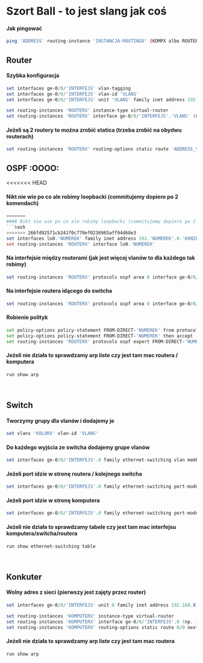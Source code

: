 # Szort Ball - to jest slang jak coś
#### Jak pingować
```bash
ping 'ADDRESS' routing-instance 'INSTANCJA-ROUTINGU' (KOMPX albo ROUTERX zależy jak kto nazywa)
```

## Router
#### Szybka konfiguracja
```ps1
set interfaces ge-0/0/'INTERFEJS' vlan-tagging
set interfaces ge-0/0/'INTERFEJS' vlan-id 'VLANS'
set interfaces ge-0/0/'INTERFEJS' unit 'VLANS' family inet address 192.168.X.'ADDRESS'/'MASKA' (np .9/30)

set routing-instances 'ROUTERX' instance-type virtual-router
set routing-instances 'ROUTERX' interface ge-0/0/'INTERFEJS'.'VLANS' (np. 1.1000)
```
#### Jeżeli są 2 routery to można zrobić statica (trzeba zrobić na obydwu routerach)
```ps1
set routing-instances 'ROUTERX' routing-options static route 'ADDRESS_SIECI'/'MASKA' next-hop 'ADDRESS_ROUTERA' (bez maski)
```

## OSPF :OOOO:
<<<<<<< HEAD
#### Nikt nie wie po co ale robimy loopbacki (commitujemy dopiero po 2 komendach)
```ps1
=======
#### Nikt nie wie po co ale robimy loopbacki (commitujemy dopiero po 2 komendach policji)
```bash
>>>>>>> 266fd92571cb241f0c770ef0236965aff94d68e3
set interfaces lo0.'NUMEREK' family inet address 192.'NUMEREK'.0.'KONIEC_IP_ROUTERA'/32
set routing-instances 'ROUTERX' interface lo0.'NUMEREK'
```
#### Na interfejsie między routerami (jak jest więcej vlanów to dla każdego tak robimy)
```ps1
set routing-instances 'ROUTERX' protocols ospf area 0 interface ge-0/0/'INTERFEJS'.'VLAN'
```
#### Na interfejsie routera idącego do switcha
```ps1
set routing-instances 'ROUTERX' protocols ospf area 0 interface ge-0/0/'INTERFEJS'.'VLAN' passive
```
#### Robienie polityk
```bash
set policy-options policy-statement FROM-DIRECT-'NUMEREK' from protocol direct
set policy-options policy-statement FROM-DIRECT-'NUMEREK' then accept
set routing-instances 'ROUTERX' protocols ospf export FROM-DIRECT-'NUMEREK'
```
#### Jeżeli nie działa to sprawdzamy arp liste czy jest tam mac routera / komputera
```bash
run show arp
```

<br>

## Switch

#### Tworzymy grupy dla vlanów i dodajemy je
```ps1
set vlans 'KOLORX' vlan-id 'VLANS'
```

#### Do każdego wyjścia ze switcha dodajemy grupe vlanów
```ps1
set interfaces ge-0/0/'INTERFEJS'.0 family ethernet-switching vlan members 'KOLORX'
```

#### Jeżeli port idzie w stronę routera / kolejnego switcha
```ps1
set interfaces ge-0/0/'INTERFEJS'.0 family ethernet-switching port-mode trunk
```

#### Jeżeli port idzie w stronę komputera
```ps1
set interfaces ge-0/0/'INTERFEJS'.0 family ethernet-switching port-mode access
```

#### Jeżeli nie działa to sprawdzamy tabele czy jest tam mac interfejsu komputera/switcha/routera
```ps1
run show ethernet-switching table
```
<br>

## Konkuter
#### Wolny adres z sieci (pierwszy jest zajęty przez router)
```ps1
set interfaces ge-0/0/'INTERFEJS' unit 0 family inet address 192.168.X.'ADDRESS'/'MASKA' (np .9/30)

set routing-instances 'KOMPUTERX' instance-type virtual-router
set routing-instances 'KOMPUTERX' interface ge-0/0/'INTERFEJS'.0 (np. 1.0)
set routing-instances 'KOMPUTERX' routing-options static route 0/0 next-hop 'ADDRESS_ROUTERA' (bez maski)
```
#### Jeżeli nie działa to sprawdzamy arp liste czy jest tam mac routera
```ps1
run show arp
```


